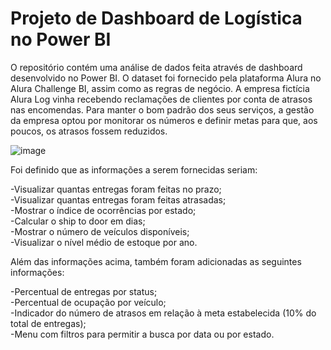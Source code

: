 # Projeto de Dashboard de Logística no Power BI

O repositório contém uma análise de dados feita através de dashboard desenvolvido no Power BI. O dataset foi fornecido pela plataforma Alura no Alura Challenge BI, 
assim como as regras de negócio. A empresa fictícia Alura Log vinha recebendo reclamações de clientes por conta de atrasos nas encomendas. Para manter o bom padrão dos seus serviços, a gestão da empresa optou por monitorar os números e definir metas para que, aos poucos, os atrasos fossem reduzidos.

![image](https://user-images.githubusercontent.com/89671532/213070378-7587d535-3172-4100-8027-08c104d1dde5.png)

Foi definido que as informações a serem fornecidas seriam:

-Visualizar quantas entregas foram feitas no prazo;<br />
-Visualizar quantas entregas foram feitas atrasadas;<br />
-Mostrar o índice de ocorrências por estado;<br />
-Calcular o ship to door em dias;<br />
-Mostrar o número de veículos disponíveis;<br />
-Visualizar o nível médio de estoque por ano.<br />

Além das informações acima, também foram adicionadas as seguintes informações:

-Percentual de entregas por status;<br />
-Percentual de ocupação por veículo;<br />
-Indicador do número de atrasos em relação à meta estabelecida (10% do total de entregas);<br />
-Menu com filtros para permitir a busca por data ou por estado.<br />
